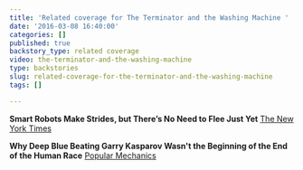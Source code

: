 ```yaml
---
title: 'Related coverage for The Terminator and the Washing Machine '
date: '2016-03-08 16:40:00'
categories: []
published: true
backstory_type: related coverage
video: the-terminator-and-the-washing-machine
type: backstories
slug: related-coverage-for-the-terminator-and-the-washing-machine
tags: []

---
```

**Smart Robots Make Strides, but There’s No Need to Flee Just Yet**
[The New York Times](http://www.nytimes.com/2016/03/07/us/smart-robots-make-strides-but-theres-no-need-to-flee-just-yet.html?_r=0)

**Why Deep Blue Beating Garry Kasparov Wasn't the Beginning of the End of the Human Race**
[Popular Mechanics](http://www.popularmechanics.com/technology/apps/a19790/what-deep-blue-beating-garry-kasparov-reveals-about-todays-artificial-intelligence-panic/?src=TrueAnth_POPMECHANICS_TW&utm_campaign=trueAnthem:+New+Content+(Feed)&utm_content=56dd7a2504d3013cd046734e&utm_medium=trueAnthem&utm_source=twitter)

